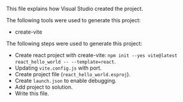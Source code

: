 This file explains how Visual Studio created the project.

The following tools were used to generate this project:
- create-vite

The following steps were used to generate this project:
- Create react project with create-vite: `npm init --yes vite@latest react_hello_world -- --template=react`.
- Updating `vite.config.js` with port.
- Create project file (`react_hello_world.esproj`).
- Create `launch.json` to enable debugging.
- Add project to solution.
- Write this file.

